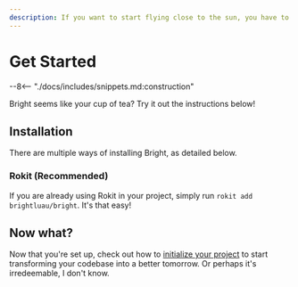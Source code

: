 ```yaml
---
description: If you want to start flying close to the sun, you have to learn how to install the sun.
---
```


# Get Started

--8<-- "./docs/includes/snippets.md:construction"

Bright seems like your cup of tea? Try it out the instructions below!

## Installation

There are multiple ways of installing Bright, as detailed below.

### Rokit (Recommended)

If you are already using Rokit in your project, simply run `rokit add brightluau/bright`. It's that easy!

## Now what?

Now that you're set up, check out how to [initialize your project](./user-guide/initializing-a-project.md) to start
transforming your codebase into a better tomorrow. Or perhaps it's irredeemable, I don't know.
